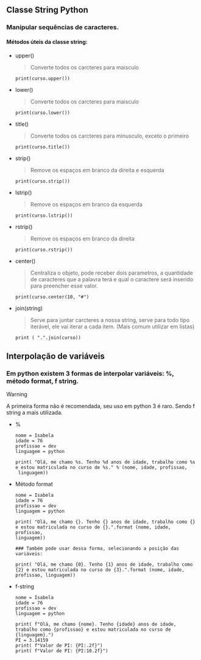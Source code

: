 ## Classe String Python 
### Manipular sequências de caracteres.
#### Métodos úteis da classe string: 
- upper()
  
  > Converte todos os carcteres para maisculo
  
  ```
  print(curso.upper())
  
  ```
- lower()
  
  > Converte todos os carcteres para maisculo
  
   ```
  print(curso.lower())
   
  ```
- title()
  
  > Converte todos os carcteres para minusculo, exceto o primeiro
  
   ```
  print(curso.title())
   
  ```
- strip()
  
  > Remove os espaços em branco da direita e esquerda
  
   ```
  print(curso.strip())
  
  ```
- lstrip()
  
  > Remove os espaços em branco da esquerda
   ```
  print(curso.lstrip())
  ```
- rstrip()
  
  > Remove os espaços em branco da direita
  
   ```
  print(curso.rstrip())
   
  ```
- center()
  
  > Centraliza o objeto, pode receber dois parametros, a quantidade de caracteres que a palavra terá e qual o caractere será inserido para preencher esse valor.
  
  ```
  print(curso.center(10, "#")
  
  ```
- join(string)
  
  > Serve para juntar carcteres a nossa string, serve para todo tipo       iterável, ele vai iterar a cada item. (Mais comum utilizar em listas)
  
    ```
    print ( ".".join(curso))
    
    ```

## Interpolação de variáveis
### Em python existem 3 formas de interpolar variáveis: %, método format, f string. 
> [!warning]
> A primeira forma não é recomendada, seu uso em python 3 é raro. Sendo f string a mais utilizada.
  - %
    
    ```
    nome = Isabela
    idade = 76
    profissao = dev
    linguagem = python

    print( "Olá, me chamo %s. Tenho %d anos de idade, trabalho como %s e estou matriculada no curso de %s." % (nome, idade, profissao,   
     linguagem))
    
    ```
  -  Método format
    
      ```
      nome = Isabela
      idade = 76
      profissao = dev
      linguagem = python

      print( "Olá, me chamo {}. Tenho {} anos de idade, trabalho como {} e estou matriculada no curso de {}.".format (nome, idade, profissao,   
     linguagem))

      ### Também pode usar dessa forma, selecionando a posição das variáveis:

      print( "Olá, me chamo {0}. Tenho {1} anos de idade, trabalho como {2} e estou matriculada no curso de {3}.".format (nome, idade, profissao, linguagem))
      
      ```
      
  - f-string
    
    ```
    nome = Isabela
    idade = 76
    profissao = dev
    linguagem = python

    print( f"Olá, me chamo {nome}. Tenho {idade} anos de idade, trabalho como {profissao} e estou matriculada no curso de {linguagem}.")
    PI = 3.14159
    print( f"Valor de PI: {PI:.2f}")
    print( f"Valor de PI: {PI:10.2f}")
    
    ```

